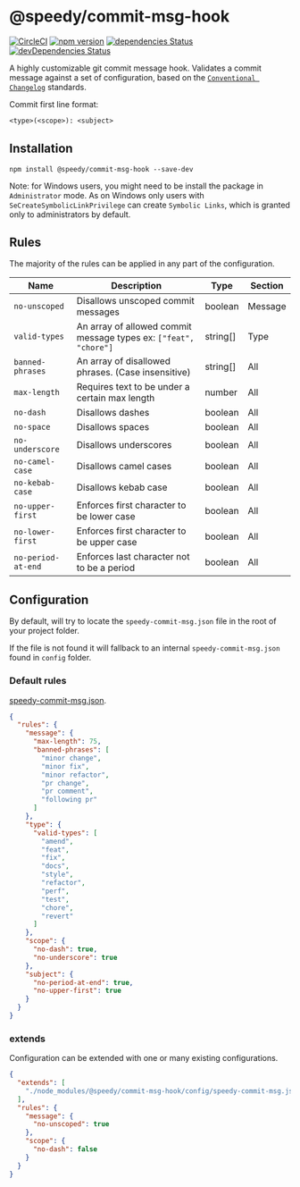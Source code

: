 # @speedy/commit-msg-hook
[![CircleCI](https://circleci.com/gh/alan-agius4/speedy-commit-msg-hook.svg?style=shield)](https://circleci.com/gh/alan-agius4/speedy-commit-msg-hook)
[![npm version](https://img.shields.io/npm/v/@speedy/commit-msg-hook.svg)](https://www.npmjs.com/package/@speedy/commit-msg-hook)
[![dependencies Status](https://david-dm.org/alan-agius4/speedy-commit-msg-hook/status.svg)](https://david-dm.org/alan-agius4/speedy-commit-msg-hook)
[![devDependencies Status](https://david-dm.org/alan-agius4/speedy-commit-msg-hook/dev-status.svg)](https://david-dm.org/alan-agius4/speedy-commit-msg-hook?type=dev)

A highly customizable git commit message hook. Validates a commit message against a set of configuration, based on the [`Conventional Changelog`](https://github.com/conventional-changelog/conventional-changelog) standards. 

Commit first line format:
```txt
<type>(<scope>): <subject>
```

## Installation

```
npm install @speedy/commit-msg-hook --save-dev
```

Note: for Windows users, you might need to be install the package in `Administrator` mode. As on Windows only users with `SeCreateSymbolicLinkPrivilege` can create `Symbolic Links`, which is granted only to administrators by default.

## Rules

The majority of the rules can be applied in any part of the configuration.

| Name               | Description                                                      | Type     | Section |
|--------------------|------------------------------------------------------------------|----------|---------|
| `no-unscoped`      | Disallows unscoped commit messages                               | boolean  | Message |
| `valid-types`      | An array of allowed commit message types ex: `["feat", "chore"]` | string[] | Type    |
| `banned-phrases`   | An array of disallowed phrases. (Case insensitive)               | string[] | All     |
| `max-length`       | Requires text to be under a certain max length                   | number   | All     |
| `no-dash`          | Disallows dashes                                                 | boolean  | All     |
| `no-space`         | Disallows spaces                                                 | boolean  | All     |
| `no-underscore`    | Disallows underscores                                            | boolean  | All     |
| `no-camel-case`    | Disallows camel cases                                            | boolean  | All     |
| `no-kebab-case`    | Disallows kebab case                                             | boolean  | All     |
| `no-upper-first`   | Enforces first character to be lower case                        | boolean  | All     |
| `no-lower-first`   | Enforces first character to be upper case                        | boolean  | All     |
| `no-period-at-end` | Enforces last character not to be a period                       | boolean  | All     |

## Configuration

By default, will try to locate the `speedy-commit-msg.json` file in the root of your project folder.

If the file is not found it will fallback to an internal `speedy-commit-msg.json` found in `config` folder.

### Default rules

[speedy-commit-msg.json](https://github.com/alan-agius4/speedy-commit-msg-hook/blob/master/config/speedy-commit-msg.json).

```json
{
  "rules": {
    "message": {
      "max-length": 75,
      "banned-phrases": [
        "minor change",
        "minor fix",
        "minor refactor",
        "pr change",
        "pr comment",
        "following pr"
      ]
    },
    "type": {
      "valid-types": [
        "amend",
        "feat",
        "fix",
        "docs",
        "style",
        "refactor",
        "perf",
        "test",
        "chore",
        "revert"
      ]
    },
    "scope": {
      "no-dash": true,
      "no-underscore": true
    },
    "subject": {
      "no-period-at-end": true,
      "no-upper-first": true
    }
  }
}
```

### extends
Configuration can be extended with one or many existing configurations.

```json
{
  "extends": [
    "./node_modules/@speedy/commit-msg-hook/config/speedy-commit-msg.json"
  ],
  "rules": {
    "message": {
      "no-unscoped": true
    },
    "scope": {
      "no-dash": false
    }
  }
}
```
